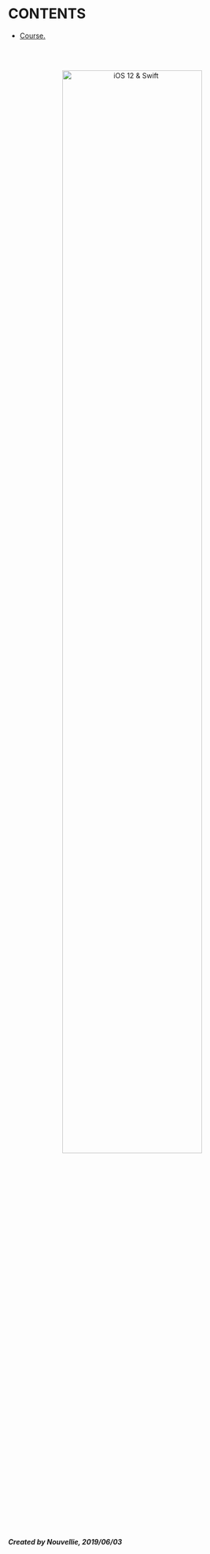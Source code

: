 # CONTENTS

- [Course.]()


<br><br><p align="center">
  <img width="75%" height="75%" src="" alt="iOS 12 & Swift">
</p>

<br><br>
***Created by Nouvellie, 2019/06/03***